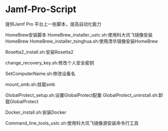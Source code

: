 # Jamf-Pro-Script
提供Jamf Pro 平台上一些脚本，提高自动化能力

HomeBrew安装脚本
HomeBrew_installer_ustc.sh:使用科大讯飞镜像安装HomeBrew
HomeBrew_installer_tsinghua.sh:使用清华镜像安装HomeBrew

Rosetta2_install.sh:安装Rosetta2

change_recovery_key.sh:修改个人安全密钥

SetComputerName.sh:修改设备名

mount_smb.sh:挂载smb

GlobalProtect_setup.sh:设置GlobalProtect配置
GlobalProtect_uninstall.sh:卸载GlobalProtect

Docker_install.sh:安装Docker

Command_line_tools_ustc.sh:使用科大讯飞镜像源安装命令行工具
